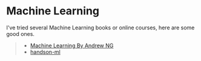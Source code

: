 # Machine Learning

I've tried several Machine Learning books or online courses, here are some good ones.

> * [Machine Learning By Andrew NG](https://github.com/byelaney/MachineLearning/blob/master/ML-AndrewNG/README.md)
> * [handson-ml](https://github.com/byelaney/MachineLearning/blob/master/handson-ml/README.md)
